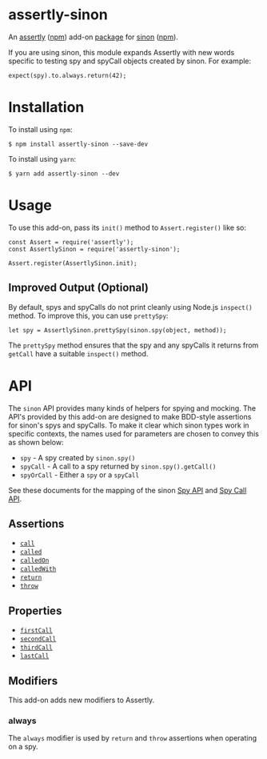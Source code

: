 # assertly-sinon
An [assertly](https://github.com/dongryphon/assertly)
([npm](https://www.npmjs.com/package/assertly)) add-on
[package](https://www.npmjs.com/package/assertly-sinon) for
[sinon](https://github.com/sinonjs/sinon) ([npm](https://www.npmjs.com/package/sinon)).

If you are using sinon, this module expands Assertly with new words specific to testing
spy and spyCall objects created by sinon. For example:

    expect(spy).to.always.return(42);

# Installation

To install using `npm`:

    $ npm install assertly-sinon --save-dev

To install using `yarn`:

    $ yarn add assertly-sinon --dev

# Usage

To use this add-on, pass its `init()` method to `Assert.register()` like so:

    const Assert = require('assertly');
    const AssertlySinon = require('assertly-sinon');

    Assert.register(AssertlySinon.init);

## Improved Output (Optional)

By default, spys and spyCalls do not print cleanly using Node.js `inspect()` method. To
improve this, you can use `prettySpy`:

    let spy = AssertlySinon.prettySpy(sinon.spy(object, method));

The `prettySpy` method ensures that the spy and any spyCalls it returns from `getCall`
have a suitable `inspect()` method.

# API

The `sinon` API provides many kinds of helpers for spying and mocking. The API's
provided by this add-on are designed to make BDD-style assertions for sinon's spys
and spyCalls. To make it clear which sinon types work in specific contexts, the
names used for parameters are chosen to convey this as shown below:

 - `spy` - A spy created by `sinon.spy()`
 - `spyCall` - A call to a spy returned by `sinon.spy().getCall()`
 - `spyOrCall` - Either a `spy` or a `spyCall`

See these documents for the mapping of the sinon [Spy API](docs/spy.md) and
[Spy Call API](docs/spyCall.md).

## Assertions

 - [`call`](docs/words/call.md)
 - [`called`](docs/words/called.md)
 - [`calledOn`](docs/words/calledOn.md)
 - [`calledWith`](docs/words/calledWith.md)
 - [`return`](docs/words/return.md)
 - [`throw`](docs/words/throw.md)

## Properties

 - [`firstCall`](docs/words/firstCall.md)
 - [`secondCall`](docs/words/secondCall.md)
 - [`thirdCall`](docs/words/thirdCall.md)
 - [`lastCall`](docs/words/lastCall.md)

## Modifiers

This add-on adds new modifiers to Assertly.

### always

The `always` modifier is used by `return` and `throw` assertions when operating on
a spy.
